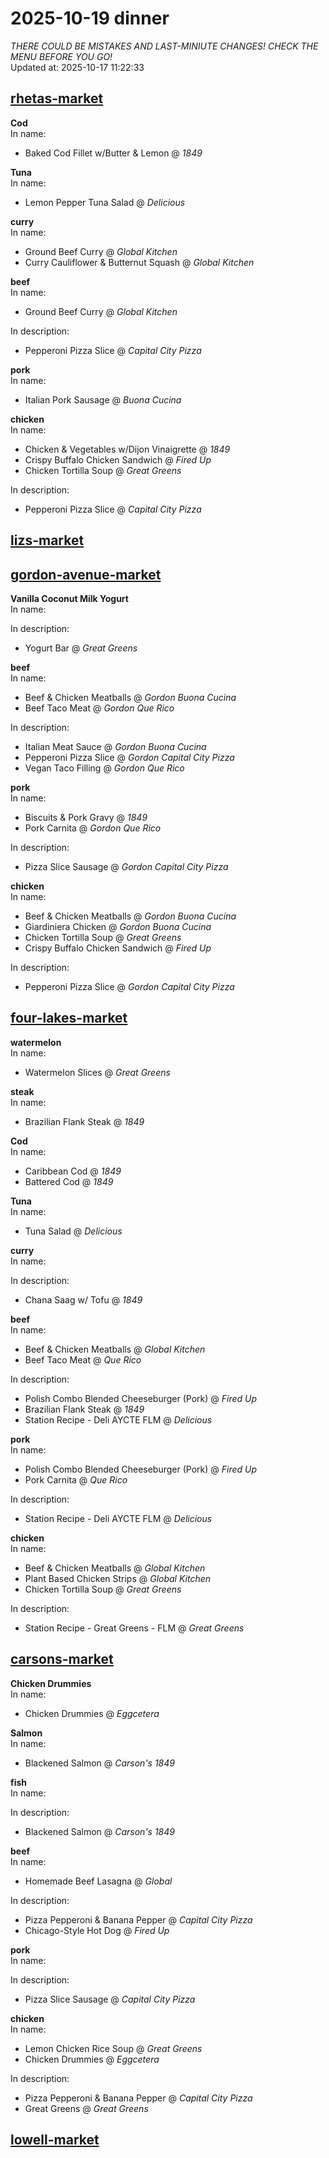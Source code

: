 # 2025-10-19 dinner  
*THERE COULD BE MISTAKES AND LAST-MINIUTE CHANGES! CHECK THE MENU BEFORE YOU GO!*  
Updated at: 2025-10-17 11:22:33  
## [rhetas-market](https://wisc-housingdining.nutrislice.com/menu/rhetas-market/dinner/2025-10-19)  
**Cod**  
In name:   
 - Baked Cod Fillet w/Butter & Lemon @ *1849*  
  
**Tuna**  
In name:   
 - Lemon Pepper Tuna Salad @ *Delicious*  
  
**curry**  
In name:   
 - Ground Beef Curry @ *Global Kitchen*  
 - Curry Cauliflower & Butternut Squash @ *Global Kitchen*  
  
**beef**  
In name:   
 - Ground Beef Curry @ *Global Kitchen*  
  
In description:   
 - Pepperoni Pizza Slice @ *Capital City Pizza*  
  
**pork**  
In name:   
 - Italian Pork Sausage @ *Buona Cucina*  
  
**chicken**  
In name:   
 - Chicken & Vegetables w/Dijon Vinaigrette @ *1849*  
 - Crispy Buffalo Chicken Sandwich @ *Fired Up*  
 - Chicken Tortilla Soup @ *Great Greens*  
  
In description:   
 - Pepperoni Pizza Slice @ *Capital City Pizza*  
  
## [lizs-market](https://wisc-housingdining.nutrislice.com/menu/lizs-market/dinner/2025-10-19)  
## [gordon-avenue-market](https://wisc-housingdining.nutrislice.com/menu/gordon-avenue-market/dinner/2025-10-19)  
**Vanilla Coconut Milk Yogurt**  
In name:   
  
In description:   
 - Yogurt Bar @ *Great Greens*  
  
**beef**  
In name:   
 - Beef & Chicken Meatballs @ *Gordon Buona Cucina*  
 - Beef Taco Meat @ *Gordon Que Rico*  
  
In description:   
 - Italian Meat Sauce @ *Gordon Buona Cucina*  
 - Pepperoni Pizza Slice @ *Gordon Capital City Pizza*  
 - Vegan Taco Filling @ *Gordon Que Rico*  
  
**pork**  
In name:   
 - Biscuits & Pork Gravy @ *1849*  
 - Pork Carnita @ *Gordon Que Rico*  
  
In description:   
 - Pizza Slice Sausage @ *Gordon Capital City Pizza*  
  
**chicken**  
In name:   
 - Beef & Chicken Meatballs @ *Gordon Buona Cucina*  
 - Giardiniera Chicken @ *Gordon Buona Cucina*  
 - Chicken Tortilla Soup @ *Great Greens*  
 - Crispy Buffalo Chicken Sandwich @ *Fired Up*  
  
In description:   
 - Pepperoni Pizza Slice @ *Gordon Capital City Pizza*  
  
## [four-lakes-market](https://wisc-housingdining.nutrislice.com/menu/four-lakes-market/dinner/2025-10-19)  
**watermelon**  
In name:   
 - Watermelon Slices @ *Great Greens*  
  
**steak**  
In name:   
 - Brazilian Flank Steak @ *1849*  
  
**Cod**  
In name:   
 - Caribbean Cod @ *1849*  
 - Battered Cod @ *1849*  
  
**Tuna**  
In name:   
 - Tuna Salad @ *Delicious*  
  
**curry**  
In name:   
  
In description:   
 - Chana Saag w/ Tofu @ *1849*  
  
**beef**  
In name:   
 - Beef & Chicken Meatballs @ *Global Kitchen*  
 - Beef Taco Meat @ *Que Rico*  
  
In description:   
 - Polish Combo Blended Cheeseburger (Pork) @ *Fired Up*  
 - Brazilian Flank Steak @ *1849*  
 - Station Recipe - Deli  AYCTE FLM @ *Delicious*  
  
**pork**  
In name:   
 - Polish Combo Blended Cheeseburger (Pork) @ *Fired Up*  
 - Pork Carnita @ *Que Rico*  
  
In description:   
 - Station Recipe - Deli  AYCTE FLM @ *Delicious*  
  
**chicken**  
In name:   
 - Beef & Chicken Meatballs @ *Global Kitchen*  
 - Plant Based Chicken Strips @ *Global Kitchen*  
 - Chicken Tortilla Soup @ *Great Greens*  
  
In description:   
 - Station Recipe - Great Greens - FLM @ *Great Greens*  
  
## [carsons-market](https://wisc-housingdining.nutrislice.com/menu/carsons-market/dinner/2025-10-19)  
**Chicken Drummies**  
In name:   
 - Chicken Drummies @ *Eggcetera*  
  
**Salmon**  
In name:   
 - Blackened Salmon @ *Carson's 1849*  
  
**fish**  
In name:   
  
In description:   
 - Blackened Salmon @ *Carson's 1849*  
  
**beef**  
In name:   
 - Homemade Beef Lasagna @ *Global*  
  
In description:   
 - Pizza Pepperoni & Banana Pepper @ *Capital City Pizza*  
 - Chicago-Style Hot Dog @ *Fired Up*  
  
**pork**  
In name:   
  
In description:   
 - Pizza Slice Sausage @ *Capital City Pizza*  
  
**chicken**  
In name:   
 - Lemon Chicken Rice Soup @ *Great Greens*  
 - Chicken Drummies @ *Eggcetera*  
  
In description:   
 - Pizza Pepperoni & Banana Pepper @ *Capital City Pizza*  
 - Great Greens @ *Great Greens*  
  
## [lowell-market](https://wisc-housingdining.nutrislice.com/menu/lowell-market/dinner/2025-10-19)  
  
